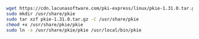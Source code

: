 ﻿```sh
wget https://cdn.lacunasoftware.com/pki-express/linux/pkie-1.31.0.tar.gz
sudo mkdir /usr/share/pkie
sudo tar xzf pkie-1.31.0.tar.gz -C /usr/share/pkie
chmod +x /usr/share/pkie/pkie
sudo ln -s /usr/share/pkie/pkie /usr/local/bin/pkie
```
